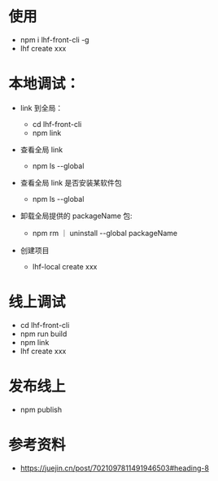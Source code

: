 # 使用
- npm i lhf-front-cli -g
- lhf create xxx

# 本地调试：
- link 到全局：
  - cd lhf-front-cli
  - npm link

- 查看全局 link
  - npm ls --global
- 查看全局 link 是否安装某软件包
  - npm ls --global

- 卸载全局提供的 packageName 包:
  - npm rm ｜ uninstall --global packageName

- 创建项目
  - lhf-local create xxx

# 线上调试
- cd lhf-front-cli
- npm run build
- npm link
- lhf create xxx

# 发布线上
- npm publish

# 参考资料
- https://juejin.cn/post/7021097811491946503#heading-8
